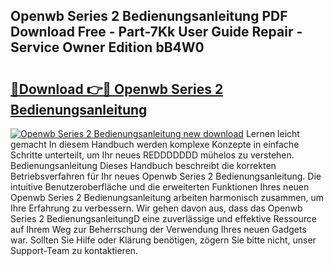 ## Openwb Series 2 Bedienungsanleitung PDF Download Free - Part-7Kk User Guide Repair - Service Owner Edition bB4W0

# <h2><a href="http://df02k7j.blite.top/?on=Openwb+Series+2+Bedienungsanleitung">🔗Download 👉🔴 Openwb Series 2 Bedienungsanleitung</a></h2>

[![Openwb Series 2 Bedienungsanleitung new download](https://i.imgur.com/lujVjoI.png)](http://df02k7j.blite.top/?on=Openwb+Series+2+Bedienungsanleitung)
Lernen leicht gemacht In diesem Handbuch werden komplexe Konzepte in einfache Schritte unterteilt, um Ihr neues REDDDDDDD mühelos zu verstehen. Bedienungsanleitung Dieses Handbuch beschreibt die korrekten Betriebsverfahren für Ihr neues Openwb Series 2 Bedienungsanleitung. Die intuitive Benutzeroberfläche und die erweiterten Funktionen Ihres neuen Openwb Series 2 Bedienungsanleitung arbeiten harmonisch zusammen, um Ihre Erfahrung zu verbessern. Wir gehen davon aus, dass das Openwb Series 2 BedienungsanleitungD eine zuverlässige und effektive Ressource auf Ihrem Weg zur Beherrschung der Verwendung Ihres neuen Gadgets war. Sollten Sie Hilfe oder Klärung benötigen, zögern Sie bitte nicht, unser Support-Team zu kontaktieren.
